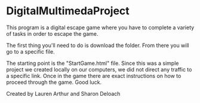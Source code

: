 # DigitalMultimedaProject
This program is a digital escape game where you have to complete a variety of tasks in order to escape the game.

The first thing you'll need to do is download the folder. From there you will go to a specific file.

The starting point is the "StartGame.html" file. Since this was a simple project we created locally on our computers, we did not direct any traffic to a specific link.
Once in the game there are exact instructions on how to proceed through the game. Good luck.



Created by Lauren Arthur and Sharon Deloach

